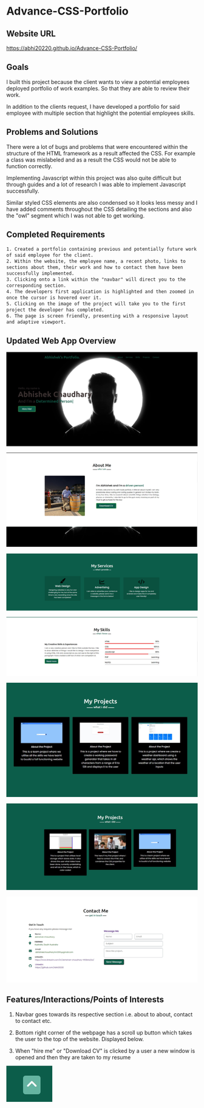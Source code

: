 # Advance-CSS-Portfolio

##  Website URL
https://abhi20220.github.io/Advance-CSS-Portfolio/

## Goals
I built this project because the client wants to view
a potential employees deployed portfolio of work examples. 
So that they are able to review their work.

In addition to the clients request, I have developed a portfolio
for said employee with multiple section that highlight the potential employees skills.

## Problems and Solutions
There were a lot of bugs and problems that were encountered within the structure of the HTML framework as a result affected the CSS. For example a class was mislabeled and as a result the CSS would not be able to function correctly. 

Implementing Javascript within this project was also quite difficult but through guides and a lot of research I was able to implement Javascript successfully. 

Similar styled CSS elements are also condensed so it looks less messy and I have added comments throughout the CSS detailing the sections and also the "owl" segment which I was not able to get working.

## Completed Requirements

```
1. Created a portfolio containing previous and potentially future work of said employee for the client.
2. Within the website, the employee name, a recent photo, links to sections about them, their work and how to contact them have been successfully implemented.
3. Clicking onto a link within the "navbar" will direct you to the corresponding section.
4. The developers first application is highlighted and then zoomed in once the cursor is hovered over it.
5. Clicking on the image of the project will take you to the first project the developer has completed.
6. The page is screen friendly, presenting with a responsive layout and adaptive viewport.
```

## Updated Web App Overview

![Abhishek home page displaying title, navbar, main header and main image](./Assets/Images/Home-page.jpg)

![Abhisheks about me section, detailing himself with an image of himself](./Assets/Images/about-me.jpg)

![Abhisheks my service section, outlining what consumer products he is able to provide](./Assets/Images/my-services.jpg)

![Abhisheks my skills section, outlining his valuable skills](./Assets/Images/my-skills.jpg)

![Abhisheks project section, showcasing his project major projects and smaller projects](./Assets/Images/project%20section%20updated.jpg)

![Abhisheks project section, showcasing his other projects](./Assets/Images/secondary%20project%20section.jpg)

![Abhisheks updated contact me section, showcasing his details and a contact form](./Assets/Images/updated%20contact%20me%20section.jpg)


## Features/Interactions/Points of Interests

1. Navbar goes towards its respective section i.e. about to about, contact to contact etc.

2. Bottom right corner of the webpage has a 
scroll up button which takes the user to the top of the website. Displayed below.

3. When "hire me" or "Download CV" is clicked by a user a new window is opened and then they are taken to my resume

![Scroll up button](./Assets/Images/button-arrow.jpg)




